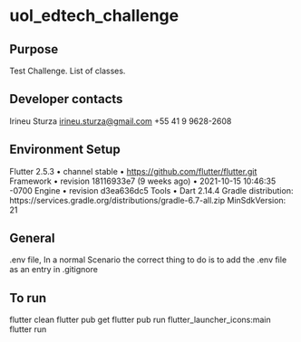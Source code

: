 # uol_edtech_challenge

## Purpose
Test Challenge. List of classes.

## Developer contacts
Irineu Sturza
irineu.sturza@gmail.com
+55 41 9 9628-2608

## Environment Setup
Flutter 2.5.3 • channel stable • https://github.com/flutter/flutter.git
Framework • revision 18116933e7 (9 weeks ago) • 2021-10-15 10:46:35 -0700
Engine • revision d3ea636dc5
Tools • Dart 2.14.4
Gradle distribution: https\://services.gradle.org/distributions/gradle-6.7-all.zip
MinSdkVersion: 21

## General
.env file, In a normal Scenario the correct thing to do is to add the .env file as an entry in .gitignore

## To run
flutter clean
flutter pub get
flutter pub run flutter_launcher_icons:main
flutter run


